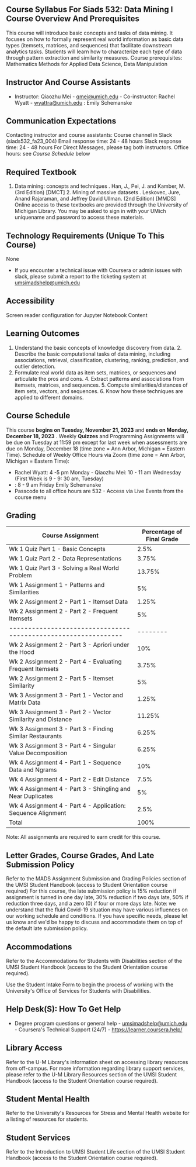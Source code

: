 ## Course Syllabus For Siads 532: Data Mining I Course Overview And Prerequisites

This course will introduce basic concepts and tasks of data mining. It focuses on how to formally represent real world information as basic data types (itemsets, matrices, and sequences) that facilitate downstream analytics tasks. Students will learn how to characterize each type of data through pattern extraction and similarity measures. Course prerequisites: Mathematics Methods for Applied Data Science, Data Manipulation

## Instructor And Course Assistants

- Instructor: Qiaozhu Mei - qmei@umich.edu - Co-instructor: Rachel Wyatt - wyattra@umich.edu : Emily Schemanske

## Communication Expectations

Contacting instructor and course assistants: Course channel in Slack (siads532_fa23_004) Email response time: 24 - 48 hours Slack response time: 24 - 48 hours For Direct Messages, please tag both instructors. Office hours: see _Course Schedule_ below

## Required Textbook

1.  Data mining: concepts and techniques . Han, J., Pei, J. and Kamber, M. (3rd Edition) [DMCT] 2. Mining of massive datasets . Leskovec, Jure, Anand Rajaraman, and Jeffrey David Ullman. (2nd
    Edition) [MMDS]
    Online access to these textbooks are provided through the University of Michigan Library. You may be asked to sign in with your UMich uniquename and password to access these materials.

## Technology Requirements (Unique To This Course)

None

- If you encounter a technical issue with Coursera or admin issues with slack, please submit a
  report to the ticketing system at umsimadshelp@umich.edu

## Accessibility

Screen reader configuration for Jupyter Notebook Content

## Learning Outcomes

1.  Understand the basic concepts of knowledge discovery from data. 2. Describe the basic computational tasks of data mining, including associations, retrieval,
    classification, clustering, ranking, prediction, and outlier detection.
2.  Formulate real world data as item sets, matrices, or sequences and articulate the pros and cons. 4. Extract patterns and associations from itemsets, matrices, and sequences. 5. Compute similarities/distances of item sets, vectors, and sequences. 6. Know how these techniques are applied to different domains.

## Course Schedule

This course **begins on Tuesday, November 21, 2023** and **ends on Monday, December 18, 2023** . Weekly **Quizzes** and Programming Assignments will be due on Tuesday at 11:59 pm except for last week when assessments are due on Monday, December 18 (time zone = Ann Arbor, Michigan = Eastern Time). Schedule of Weekly Office Hours via Zoom (time zone = Ann Arbor, Michigan = Eastern Time):

- Rachel Wyatt: 4 -5 pm Monday - Qiaozhu Mei: 10 - 11 am Wednesday (First Week is 9 - 9: 30 am, Tuesday)
- : 8 - 9 am Friday
  Emily Schemanske
- Passcode to all office hours are 532 - Access via Live Events from the course menu

## Grading

| Course Assignment                                              | Percentage of Final Grade |
| -------------------------------------------------------------- | ------------------------- |
| Wk 1 Quiz Part 1 - Basic Concepts                              | 2.5%                      |
| Wk 1 Quiz Part 2 - Data Representations                        | 3.75%                     |
| Wk 1 Quiz Part 3 - Solving a Real World Problem                | 13.75%                    |
| Wk 1 Assignment 1 - Patterns and Similarities                  | 5%                        |
| Wk 2 Assignment 2 - Part 1 - Itemset Data                      | 1.25%                     |
| Wk 2 Assignment 2 - Part 2 - Frequent Itemsets                 | 5%                        |
| -------------------------------------------------------------- | --------                  |
| Wk 2 Assignment 2 - Part 3 - Apriori under the Hood            | 10%                       |
| Wk 2 Assignment 2 - Part 4 - Evaluating Frequent Itemsets      | 3.75%                     |
| Wk 2 Assignment 2 - Part 5 - Itemset Similarity                | 5%                        |
| Wk 3 Assignment 3 - Part 1 - Vector and Matrix Data            | 1.25%                     |
| Wk 3 Assignment 3 - Part 2 - Vector Similarity and Distance    | 11.25%                    |
| Wk 3 Assignment 3 - Part 3 - Finding Similar Restaurants       | 6.25%                     |
| Wk 3 Assignment 3 - Part 4 - Singular Value Decomposition      | 6.25%                     |
| Wk 4 Assignment 4 - Part 1 - Sequence Data and Ngrams          | 10%                       |
| Wk 4 Assignment 4 - Part 2 - Edit Distance                     | 7.5%                      |
| Wk 4 Assignment 4 - Part 3 - Shingling and Near Duplicates     | 5%                        |
| Wk 4 Assignment 4 - Part 4 - Application: Sequence Alignment   | 2.5%                      |
| Total                                                          | 100%                      |

Note: All assignments are required to earn credit for this course.

## Letter Grades, Course Grades, And Late Submission Policy

Refer to the MADS Assignment Submission and Grading Policies section of the UMSI Student Handbook
(access to Student Orientation course required)
For this course, the late submission policy is 15% reduction if assignment is turned in one day late, 30% reduction if two days late, 50% if reduction three days, and a zero (0) if four or more days late. Note: we understand that the fluid Covid-19 situation may have various influences on our working schedule and conditions. If you have specific needs, please let us know and we'd be happy to discuss and accommodate them on top of the default late submission policy.

## Accommodations

Refer to the Accommodations for Students with Disabilities section of the UMSI Student Handbook (access to the Student Orientation course required).

Use the Student Intake Form to begin the process of working with the University's Office of Services for Students with Disabilities.

## Help Desk(S): How To Get Help

- Degree program questions or general help - umsimadshelp@umich.edu - Coursera's Technical Support (24/7) - https://learner.coursera.help/

## Library Access

Refer to the U-M Library's information sheet on accessing library resources from off-campus. For more information regarding library support services, please refer to the U-M Library Resources section of the UMSI Student Handbook (access to the Student Orientation course required).

## Student Mental Health

Refer to the University's Resources for Stress and Mental Health website for a listing of resources for students.

## Student Services

Refer to the Introduction to UMSI Student Life section of the UMSI Student Handbook (access to the Student Orientation course required).
